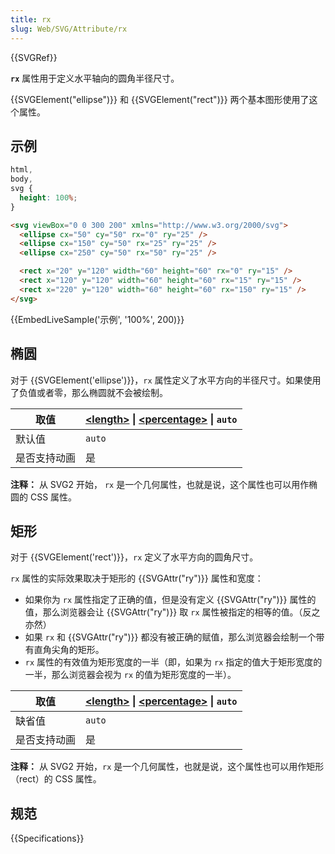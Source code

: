 ```yaml
---
title: rx
slug: Web/SVG/Attribute/rx
---
```


{{SVGRef}}

**`rx`** 属性用于定义水平轴向的圆角半径尺寸。

{{SVGElement("ellipse")}} 和 {{SVGElement("rect")}} 两个基本图形使用了这个属性。

## 示例

```css hidden
html,
body,
svg {
  height: 100%;
}
```

```html
<svg viewBox="0 0 300 200" xmlns="http://www.w3.org/2000/svg">
  <ellipse cx="50" cy="50" rx="0" ry="25" />
  <ellipse cx="150" cy="50" rx="25" ry="25" />
  <ellipse cx="250" cy="50" rx="50" ry="25" />

  <rect x="20" y="120" width="60" height="60" rx="0" ry="15" />
  <rect x="120" y="120" width="60" height="60" rx="15" ry="15" />
  <rect x="220" y="120" width="60" height="60" rx="150" ry="15" />
</svg>
```

{{EmbedLiveSample('示例', '100%', 200)}}

## 椭圆

对于 {{SVGElement('ellipse')}}，`rx` 属性定义了水平方向的半径尺寸。如果使用了负值或者零，那么椭圆就不会被绘制。

| 取值         | **[\<length>](/zh-CN/docs/Web/SVG/Content_type#Length)** \| **[\<percentage>](/zh-CN/docs/Web/SVG/Content_type#Percentage)** \| `auto` |
| ------------ | -------------------------------------------------------------------------------------------------------------------------------------- |
| 默认值       | `auto`                                                                                                                                 |
| 是否支持动画 | 是                                                                                                                                     |

**注释：** 从 SVG2 开始， `rx` 是一个几何属性，也就是说，这个属性也可以用作椭圆的 CSS 属性。

## 矩形

对于 {{SVGElement('rect')}}，`rx` 定义了水平方向的圆角尺寸。

`rx` 属性的实际效果取决于矩形的 {{SVGAttr("ry")}} 属性和宽度：

- 如果你为 `rx` 属性指定了正确的值，但是没有定义 {{SVGAttr("ry")}} 属性的值，那么浏览器会让 {{SVGAttr("ry")}} 取 `rx` 属性被指定的相等的值。（反之亦然）
- 如果 `rx` 和 {{SVGAttr("ry")}} 都没有被正确的赋值，那么浏览器会绘制一个带有直角尖角的矩形。
- `rx` 属性的有效值为矩形宽度的一半（即，如果为 `rx` 指定的值大于矩形宽度的一半，那么浏览器会视为 `rx` 的值为矩形宽度的一半）。

| 取值         | **[\<length>](/zh-CN/docs/Web/SVG/Content_type#Length)** \| **[\<percentage>](/zh-CN/docs/Web/SVG/Content_type#Percentage)** \| `auto` |
| ------------ | -------------------------------------------------------------------------------------------------------------------------------------- |
| 缺省值       | `auto`                                                                                                                                 |
| 是否支持动画 | 是                                                                                                                                     |

**注释：** 从 SVG2 开始，`rx` 是一个几何属性，也就是说，这个属性也可以用作矩形（rect）的 CSS 属性。

## 规范

{{Specifications}}

